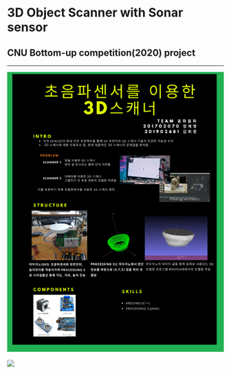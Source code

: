 # 3D Object Scanner with Sonar sensor
## CNU Bottom-up competition(2020) project
---


<p align= "center"><img src="./image.png"></p>
<img align ="center" src ="./image.png>"
